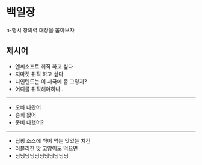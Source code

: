 # 백일장
n-행시 창의력 대장을 뽑아보자

## 제시어
- 엔씨소프트 취직 하고 싶다
- 지마켓 취직 하고 싶다
- 니인텐도는 이 시국에 좀 그렇지?
- 어디를 취직해야하나..
---

- 오빠 나왔어 
- 승희 왔어
- 준비 다했어?

---

- 딥핑 소스에 찍어 먹는 맛있는 치킨
- 러블리한 맛 고양이도 먹으면
- 닝닝닝닝닝닝닝닝닝닝닝